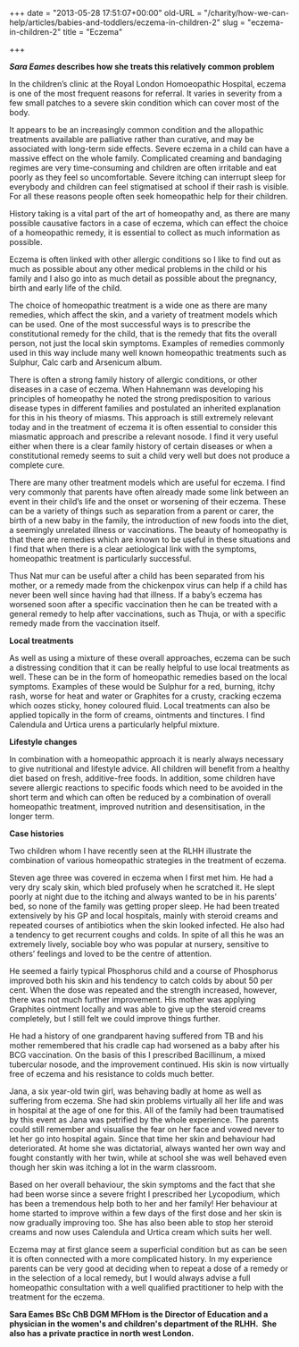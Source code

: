 +++
date = "2013-05-28 17:51:07+00:00"
old-URL = "/charity/how-we-can-help/articles/babies-and-toddlers/eczema-in-children-2"
slug = "eczema-in-children-2"
title = "Eczema"

+++

**_Sara Eames_ describes how she treats this relatively common problem**

In the children’s clinic at the Royal London Homoeopathic Hospital, eczema is one of the most frequent reasons for referral. It varies in severity from a few small patches to a severe skin condition which can cover most of the body.

It appears to be an increasingly common condition and the allopathic treatments available are palliative rather than curative, and may be associated with long-term side effects. Severe eczema in a child can have a massive effect on the whole family. Complicated creaming and bandaging regimes are very time-consuming and children are often irritable and eat poorly as they feel so uncomfortable. Severe itching can interrupt sleep for everybody and children can feel stigmatised at school if their rash is visible. For all these reasons people often seek homeopathic help for their children.

History taking is a vital part of the art of homeopathy and, as there are many possible causative factors in a case of eczema, which can effect the choice of a homeopathic remedy, it is essential to collect as much information as possible.

Eczema is often linked with other allergic conditions so I like to find out as much as possible about any other medical problems in the child or his family and I also go into as much detail as possible about the pregnancy, birth and early life of the child.

The choice of homeopathic treatment is a wide one as there are many remedies, which affect the skin, and a variety of treatment models which can be used. One of the most successful ways is to prescribe the constitutional remedy for the child, that is the remedy that fits the overall person, not just the local skin symptoms. Examples of remedies commonly used in this way include many well known homeopathic treatments such as Sulphur, Calc carb and Arsenicum album.

There is often a strong family history of allergic conditions, or other diseases in a case of eczema. When Hahnemann was developing his principles of homeopathy he noted the strong predisposition to various disease types in different families and postulated an inherited explanation for this in his theory of miasms. This approach is still extremely relevant today and in the treatment of eczema it is often essential to consider this miasmatic approach and prescribe a relevant nosode. I find it very useful either when there is a clear family history of certain diseases or when a constitutional remedy seems to suit a child very well but does not produce a complete cure.

There are many other treatment models which are useful for eczema. I find very commonly that parents have often already made some link between an event in their child’s life and the onset or worsening of their eczema. These can be a variety of things such as separation from a parent or carer, the birth of a new baby in the family, the introduction of new foods into the diet, a seemingly unrelated illness or vaccinations. The beauty of homeopathy is that there are remedies which are known to be useful in these situations and I find that when there is a clear aetiological link with the symptoms, homeopathic treatment is particularly successful.

Thus Nat mur can be useful after a child has been separated from his mother, or a remedy made from the chickenpox virus can help if a child has never been well since having had that illness. If a baby’s eczema has worsened soon after a specific vaccination then he can be treated with a general remedy to help after vaccinations, such as Thuja, or with a specific remedy made from the vaccination itself.

**Local treatments**

As well as using a mixture of these overall approaches, eczema can be such a distressing condition that it can be really helpful to use local treatments as well. These can be in the form of homeopathic remedies based on the local symptoms. Examples of these would be Sulphur for a red, burning, itchy rash, worse for heat and water or Graphites for a crusty, cracking eczema which oozes sticky, honey coloured fluid. Local treatments can also be applied topically in the form of creams, ointments and tinctures. I find Calendula and Urtica urens a particularly helpful mixture.

**Lifestyle changes**

In combination with a homeopathic approach it is nearly always necessary to give nutritional and lifestyle advice. All children will benefit from a healthy diet based on fresh, additive-free foods. In addition, some children have severe allergic reactions to specific foods which need to be avoided in the short term and which can often be reduced by a combination of overall homeopathic treatment, improved nutrition and desensitisation, in the longer term.

**Case histories**

Two children whom I have recently seen at the RLHH illustrate the combination of various homeopathic strategies in the treatment of eczema.

Steven age three was covered in eczema when I first met him. He had a very dry scaly skin, which bled profusely when he scratched it. He slept poorly at night due to the itching and always wanted to be in his parents’ bed, so none of the family was getting proper sleep. He had been treated extensively by his GP and local hospitals, mainly with steroid creams and repeated courses of antibiotics when the skin looked infected. He also had a tendency to get recurrent coughs and colds. In spite of all this he was an extremely lively, sociable boy who was popular at nursery, sensitive to others’ feelings and loved to be the centre of attention.

He seemed a fairly typical Phosphorus child and a course of Phosphorus improved both his skin and his tendency to catch colds by about 50 per cent. When the dose was repeated and the strength increased, however, there was not much further improvement. His mother was applying Graphites ointment locally and was able to give up the steroid creams completely, but I still felt we could improve things further.

He had a history of one grandparent having suffered from TB and his mother remembered that his cradle cap had worsened as a baby after his BCG vaccination. On the basis of this I prescribed Bacillinum, a mixed tubercular nosode, and the improvement continued. His skin is now virtually free of eczema and his resistance to colds much better.

Jana, a six year-old twin girl, was behaving badly at home as well as suffering from eczema. She had skin problems virtually all her life and was in hospital at the age of one for this. All of the family had been traumatised by this event as Jana was petrified by the whole experience. The parents could still remember and visualise the fear on her face and vowed never to let her go into hospital again. Since that time her skin and behaviour had deteriorated. At home she was dictatorial, always wanted her own way and fought constantly with her twin, while at school she was well behaved even though her skin was itching a lot in the warm classroom.

Based on her overall behaviour, the skin symptoms and the fact that she had been worse since a severe fright I prescribed her Lycopodium, which has been a tremendous help both to her and her family! Her behaviour at home started to improve within a few days of the first dose and her skin is now gradually improving too. She has also been able to stop her steroid creams and now uses Calendula and Urtica cream which suits her well.

Eczema may at first glance seem a superficial condition but as can be seen it is often connected with a more complicated history. In my experience parents can be very good at deciding when to repeat a dose of a remedy or in the selection of a local remedy, but I would always advise a full homeopathic consultation with a well qualified practitioner to help with the treatment for the eczema.

**Sara Eames BSc ChB DGM MFHom is the Director of Education and a physician in the women's and children's department of the RLHH.  She also has a private practice in north west London.**
